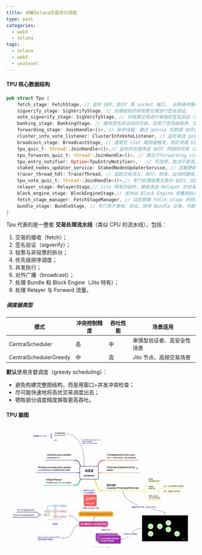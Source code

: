 ```yaml
---
title: 详解Solana交易并行调度
type: post
categories:
  - web3
  - solana
tags:
  - solana
  - web3
  - sealevel
---
```


#### TPU 核心数据结构

```rust
pub struct Tpu {
    fetch_stage: FetchStage, // 监听 UDP、QUIC 等 socket 端口， 从网络中接收交易数据包，源自其他节点发送来的交易。
    sigverify_stage: SigVerifyStage, // 对接收到的非投票交易进行签名验证。
    vote_sigverify_stage: SigVerifyStage, // 对投票交易进行单独的签名验证（分流处理）。
    banking_stage: BankingStage, // 接收签名验证后的交易，实现了优先级排序、交易冲突检测、工作线程分配等
    forwarding_stage: JoinHandle<()>, // 异步线程，通过 gossip 机制或 QUIC交易转发，将收到的交易转发给其他邻居节点
    cluster_info_vote_listener: ClusterInfoVoteListener, // 监听来自 gossip 网络的投票交易，保证快速进入共识阶段。
    broadcast_stage: BroadcastStage, // 通常在 slot 尾部被触发，将区块或 block entries广播出去。
    tpu_quic_t: thread::JoinHandle<()>,// 监听并处理来自 QUIC 网络的交易（通常是高优先级流量，如 Bundle 或 Relayer 发送的）。
    tpu_forwards_quic_t: thread::JoinHandle<()>, // 类似于forwarding_stage，但基于 QUIC，处理“转发”类型的 QUIC 流量，来自其他转发节点。
    tpu_entry_notifier: Option<TpuEntryNotifier>,	// 可选项，取决于是否启用了日志监听或 replay 机制。在交易被处理并生成 ledger entry（区块）后通知其它组件，如共识、snapshot。
    staked_nodes_updater_service: StakedNodesUpdaterService, // 定期更新网络中 stake 权重。
    tracer_thread_hdl: TracerThread, // 追踪交易流入、执行、转发、出块的路径，供 Jito 等 MEV 工具使用。
    tpu_vote_quic_t: thread::JoinHandle<()>,// 专门处理投票交易的 QUIC 流量。
    relayer_stage: RelayerStage,// Jito 特有的组件，接收来自 Relayer 的交易，按优先级投喂到 banking_stage。
    block_engine_stage: BlockEngineStage,// 支持从 Block Engine 收集和执行高价值交易（bundle），按 bundle 序列安排执行。
    fetch_stage_manager: FetchStageManager, // 动态管理 fetch_stage 的线程和 socket
    bundle_stage: BundleStage, // 专门用于接收、验证、排序 Bundle 交易，可能还包含拍卖逻辑（Auctioneer）
}
```

Tpu 代表的是一整套 **交易处理流水线**（类似 CPU 的流水线），包括：

1. 交易的接收（fetch）；
2. 签名验证（sigverify）；
3. 投票与非投票的拆分；
4. 优先级排序调度；
5. 并发执行；
6. 对外广播（broadcast）；
7. 处理 Bundle 和 Block Engine（Jito 特有）；
8. 处理 Relayer 与 Forward 流量。

##### 调度器类型

| **模式**               | **冲突控制精度** | **吞吐性能** | **场景适用**               |
| ---------------------- | ---------------- | ------------ | -------------------------- |
| CentralScheduler       | 高               | 中           | 审慎型验证者、高安全性场景 |
| CentralSchedulerGreedy | 中               | 高           | Jito 节点、高频交易场景    |

**默认**使用贪婪调度（greedy scheduling）：

- 避免构建完整图结构，而是用窗口+并发冲突检查；
- 尽可能快速地将高优交易调度出去；
- 牺牲部分调度精度换取更高吞吐。

#### TPU 脑图

![solana-prio-scheduler](../assets/img/solana-prio-scheduler.jpg)
